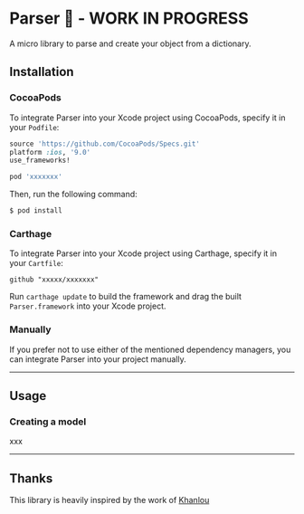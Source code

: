 # Parser 🔨 - WORK IN PROGRESS
A micro library to parse and create your object from a dictionary.

## Installation

### CocoaPods

To integrate Parser into your Xcode project using CocoaPods, specify it in your `Podfile`:

```ruby
source 'https://github.com/CocoaPods/Specs.git'
platform :ios, '9.0'
use_frameworks!

pod 'xxxxxxx'
```

Then, run the following command:

```bash
$ pod install
```

### Carthage

To integrate Parser into your Xcode project using Carthage, specify it in your `Cartfile`:

```ogdl
github "xxxxx/xxxxxxx"
```

Run `carthage update` to build the framework and drag the built `Parser.framework` into your Xcode project.

### Manually

If you prefer not to use either of the mentioned dependency managers, you can integrate Parser into your project manually.

---

## Usage

### Creating a model

xxx

---

## Thanks
This library is heavily inspired by the work of [Khanlou](http://khanlou.com/2016/04/decoding-json/)
